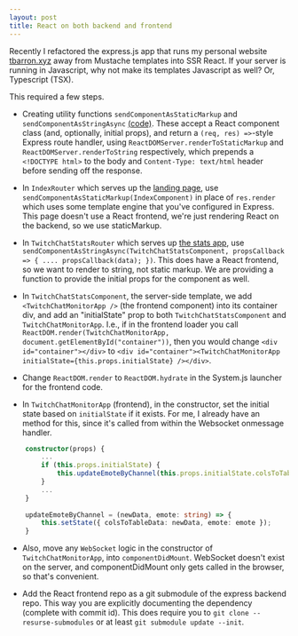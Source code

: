 ```yaml
---
layout: post
title: React on both backend and frontend
---
```


Recently I refactored the express.js app that runs my personal website [tbarron.xyz](https://tbarron.xyz/) away from Mustache templates into SSR React. If your server is running in Javascript, why not make its templates Javascript as well? Or, Typescript (TSX).

This required a few steps.

- Creating utility functions `sendComponentAsStaticMarkup` and `sendComponentAsStringAsync` [(code)](https://github.com/tbarron-xyz/tbarron.xyz-express-server/blob/a843f26451950c526fb326c4273291ec73902bf1/util/sendComponentAsStaticMarkup.ts). These accept a React component class (and, optionally, initial props), and return a `(req, res) =>`-style Express route handler, using `ReactDOMServer.renderToStaticMarkup` and `ReactDOMServer.renderToString` respectively, which prepends a `<!DOCTYPE html>` to the body and `Content-Type: text/html` header before sending off the response. 

- In `IndexRouter` which serves up the [landing page](https://tbarron.xyz/), use `sendComponentAsStaticMarkup(IndexComponent)` in place of `res.render` which uses some template engine that you've configured in Express. This page doesn't use a React frontend, we're just rendering React on the backend, so we use staticMarkup.

- In `TwitchChatStatsRouter` which serves up [the stats app](https://tbarron.xyz/twitch-chat-monitor), use `sendComponentAsStringAsync(TwitchChatStatsComponent, propsCallback => { .... propsCallback(data); })`. This does have a React frontend, so we want to render to string, not static markup. We are providing a function to provide the initial props for the component as well.

- In `TwitchChatStatsComponent`, the server-side template, we add `<TwitchChatMonitorApp />` (the frontend component) into its container div, and add an "initialState" prop to both `TwitchChatStatsComponent` and `TwitchChatMonitorApp`. I.e., if in the frontend loader you call `ReactDOM.render(TwitchChatMonitorApp, document.getElementById("container"))`, then you would change `<div id="container"></div>` to `<div id="container"><TwitchChatMonitorApp initialState={this.props.initialState} /></div>`.

- Change `ReactDOM.render` to `ReactDOM.hydrate` in the System.js launcher for the frontend code.

- In `TwitchChatMonitorApp` (frontend), in the constructor, set the initial state based on `initialState` if it exists. For me, I already have an method for this, since it's called from within the Websocket onmessage handler.

```typescript
    constructor(props) {
        ...
        if (this.props.initialState) {
            this.updateEmoteByChannel(this.props.initialState.colsToTableData, this.props.initialState.emote);
        }
        ...
    }
        
    updateEmoteByChannel = (newData, emote: string) => {
        this.setState({ colsToTableData: newData, emote: emote });
    }
```

- Also, move any `WebSocket` logic in the constructor of `TwitchChatMonitorApp`, into `componentDidMount`. WebSocket doesn't exist on the server, and componentDidMount only gets called in the browser, so that's convenient.

- Add the React frontend repo as a git submodule of the express backend repo. This way you are explicitly documenting the dependency (complete with commit id). This does require you to `git clone --resurse-submodules` or at least `git submodule update --init`.